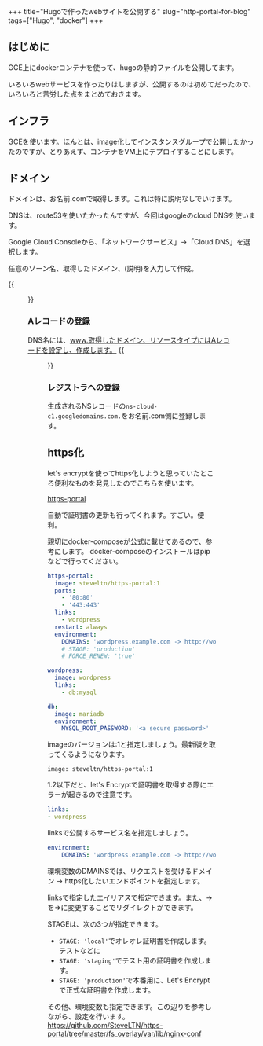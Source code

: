 +++
title="Hugoで作ったwebサイトを公開する"
slug="http-portal-for-blog"
tags=["Hugo", "docker"]
+++
## はじめに
GCE上にdockerコンテナを使って、hugoの静的ファイルを公開してます。

いろいろwebサービスを作ったりはしますが、公開するのは初めてだったので、いろいろと苦労した点をまとめておきます。

## インフラ
GCEを使います。ほんとは、image化してインスタンスグループで公開したかったのですが、とりあえず、コンテナをVM上にデプロイすることにします。

## ドメイン
ドメインは、お名前.comで取得します。これは特に説明なしでいけます。

DNSは、route53を使いたかったんですが、今回はgoogleのcloud DNSを使います。

Google Cloud Consoleから、「ネットワークサービス」→「Cloud DNS」を選択します。

任意のゾーン名、取得したドメイン、(説明)を入力して作成。

{{<figure src="/images/cloud-dns-register.png" title="">}}

### Aレコードの登録
DNS名には、www.取得したドメイン、リソースタイプにはAレコードを設定し、作成します。
{{<figure src="/images/cloud-dns-Arecord-register.png" title="">}}

### レジストラへの登録
生成されるNSレコードの`ns-cloud-c1.googledomains.com.`をお名前.com側に登録します。

## https化
let's encryptを使ってhttps化しようと思っていたところ便利なものを発見したのでこちらを使います。

[https-portal](https://github.com/SteveLTN/https-portal)

自動で証明書の更新も行ってくれます。すごい。便利。

親切にdocker-composeが公式に載せてあるので、参考にします。
docker-composeのインストールはpipなどで行ってください。

```yaml
https-portal:
  image: steveltn/https-portal:1
  ports:
    - '80:80'
    - '443:443'
  links:
    - wordpress
  restart: always
  environment:
    DOMAINS: 'wordpress.example.com -> http://wordpress:80'
    # STAGE: 'production'
    # FORCE_RENEW: 'true'

wordpress:
  image: wordpress
  links:
    - db:mysql

db:
  image: mariadb
  environment:
    MYSQL_ROOT_PASSWORD: '<a secure password>'
```

imageのバージョンは:1と指定しましょう。最新版を取ってくるようになります。

```
image: steveltn/https-portal:1
```

1.2以下だと、let's Encryptで証明書を取得する際にエラーが起きるので注意です。

```yaml
links:
- wordpress
```
linksで公開するサービス名を指定しましょう。


```yaml
environment:
	DOMAINS: 'wordpress.example.com -> http://wordpress:80'
```
環境変数のDMAINSでは、リクエストを受けるドメイン -> https化したいエンドポイントを指定します。

linksで指定したエイリアスで指定できます。また、->を=>に変更することでリダイレクトができます。


STAGEは、次の3つが指定できます。

- `STAGE: 'local'`でオレオレ証明書を作成します。テストなどに
- `STAGE: 'staging'`でテスト用の証明書を作成します。
- `STAGE: 'production'`で本番用に、Let's Encryptで正式な証明書を作成します。


その他、環境変数も指定できます。この辺りを参考しながら、設定を行います。
https://github.com/SteveLTN/https-portal/tree/master/fs_overlay/var/lib/nginx-conf

